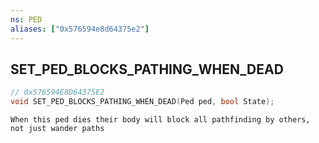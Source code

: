 ```yaml
---
ns: PED
aliases: ["0x576594e8d64375e2"]
---
```

## SET_PED_BLOCKS_PATHING_WHEN_DEAD

```c
// 0x576594E8D64375E2
void SET_PED_BLOCKS_PATHING_WHEN_DEAD(Ped ped, bool State);
```

```
When this ped dies their body will block all pathfinding by others, not just wander paths
```
